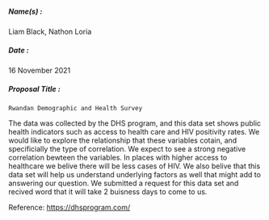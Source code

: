 ##### Name(s) :
Liam Black, Nathon Loria

##### Date :
16 November 2021

##### Proposal Title :

```
Rwandan Demographic and Health Survey
```


The data was collected by the DHS program, and this data set shows public health indicators such as access to health care and HIV positivity rates. We would like to explore the relationship that these variables cotain, and specificially the type of correlation. We expect to see a strong negative correlation bewteen the variables. In places with higher access to healthcare we belive there will be less cases of HIV. We also belive that this data set will help us understand underlying factors as well that might add to answering our question. We submitted a request for this data set and recived word that it will take 2 buisness days to come to us.

Reference: https://dhsprogram.com/